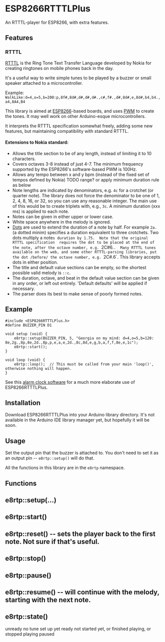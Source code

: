 # ESP8266RTTTLPlus
An RTTTL-player for ESP8266, with extra features.

## Features

### RTTTL

[RTTTL](https://en.wikipedia.org/wiki/Ring_Tone_Transfer_Language) is the Ring Tone Text Transfer Language developed by Nokia for creating ringtones on mobile phones back in the day.

It's a useful way to write simple tunes to be played by a buzzer or small speaker attached to a microcontroller.

Example: `WalkLike:d=4,o=5,b=200:p,8f#,8d#,d#,d#,d#.,c#,f#.,d#,8d#,e,8d#,b4,b4.,a4,8A4,B4`

This library is aimed at [ESP8266](https://en.wikipedia.org/wiki/ESP8266)-based boards, and uses [PWM](https://en.wikipedia.org/wiki/Pulse-width_modulation) to create the tones.
It may well work on other Arduino-esque microcontrollers.

It interprets the RTTTL specification somewhat freely, adding some new features, but maintaining compatibility with standard RTTTL.

#### Extensions to Nokia standard:

* Allows the title section to be of any length, instead of limiting it to 10 characters.
* Covers octaves 3-8 instead of just 4-7.  The minimum frequency supported by the ESP8266's software-based PWM is 100Hz.
* Allows any tempo between x and y bpm (instead of the fixed set of tempos defined by Nokia)   TODO range? or apply minimum duration rule as below
* Note lengths are indicated by denominators, e.g. `4c` for a crotchet (or quarter note).  The library
does not force the denominator to be one of 1, 2, 4, 8, 16, or 32, so you can use any reasonable integer.  The main use of
this would be to create triplets with, e.g., `3c`.
A minimum duration (xxx ms) is applied to each note.
* Notes can be given in either upper or lower case.
* White space anywhere in the melody is ignored.
* [Dots](https://en.wikipedia.org/wiki/Dotted_note) are used to extend the duration of a note by half.  For example `2a.` (a dotted minim) specifies a duration 
equivalent to three crotchets.  Two dots multiply a note`s duration by 1.75.  Note that the original RTTTL specification 
requires the dot to be placed at the end of the note, after the octave number, e.g. `2C#6.`.  Many RTTTL tunes available on the web, and
some other RTTTL-parsing libraries, put the dot /before/ the octave number, e.g. `2C#.6`.  This library accepts dots in either position.
* The title and default value sections can be empty, so the shortest possible valid melody is `::c`.
* The duration, octave, and beat in the default value section can be given in any order, or left out entirely.  'Default defaults' will be applied if necessary.
* The parser does its best to make sense of poorly formed notes.

## Example

```
#include <ESP8266RTTTLPlus.h>
#define BUZZER_PIN D1

void setup (void) {
    e8rtp::setup(BUZZER_PIN, 5, "Georgia on my mind: d=4,o=5,b=120: 8e,2g.,8p,8e,2d.,8p,p,e,a,e,2d.,8c,8d,e,g,b,a,f,f,8e,e,1c");
    e8rtp::start();
}

void loop (void) {
    e8rtp::loop();	// This must be called from your main 'loop()', otherwise nothing will happen.
}   
```

See this [alarm clock software](https://github.com/StarsoftAnalysis/arduino-alarm-clock) for a much more elaborate use of ESP8266RTTTLPlus.

## Installation

Download ESP8266RTTTLPlus into your Arduino library directory.  It's not available in the Arduino IDE library manager yet, but hopefully it will be soon.

## Usage

Set the output pin that the buzzer is attached to.  You don't need to set it as an output pin -- `e8rtp::setup()` will do that.

All the functions in this library are in the `e8rtp` namespace.

## Functions

## e8rtp::setup(...)

## e8rtp::start()

## e8rtp::reset() -- sets the player back to the first note.  Not sure if that's useful.

## e8rtp::stop()

## e8rtp::pause()

## e8rtp::resume() -- will continue with the melody, starting with the next note.

## e8rtp::state()
  unready   no tune set up yet
  ready	    not started yet, or finished playing, or stopped
  playing
  paused
